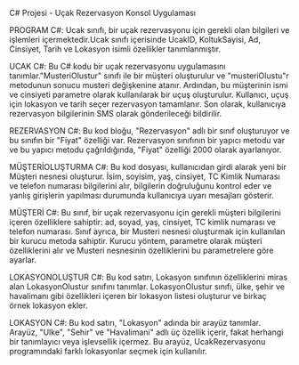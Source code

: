 C# Projesi - Uçak Rezervasyon Konsol Uygulaması

PROGRAM C#:
 Ucak sınıfı, bir uçak rezervasyonu için gerekli olan bilgileri ve işlemleri içermektedir.Ucak sınıfı içerisinde UcakID, KoltukSayisi, Ad, Cinsiyet, Tarih ve Lokasyon isimli özellikler tanımlanmıştır.

UCAK C#:
 Bu C# kodu bir uçak rezervasyonu uygulamasını tanımlar."MusteriOlustur" sınıfı ile bir müşteri oluşturulur ve "musteriOlustu"r metodunun sonucu musteri değişkenine atanır. Ardından, bu müşterinin ismi ve cinsiyeti parametre olarak kullanılarak bir uçuş oluşturulur. Kullanıcı, uçuş için lokasyon ve tarih seçer rezervasyon tamamlanır. Son olarak, kullanıcıya rezervasyon bilgilerinin SMS olarak gönderileceği bildirilir.

REZERVASYON C#:
 Bu kod bloğu, "Rezervasyon" adlı bir sınıf oluşturuyor ve bu sınıfın bir "Fiyat" özelliği var. Rezervasyon sınıfının bir yapıcı metodu var ve bu yapıcı metodu çağrıldığında, "Fiyat" özelliği 2000 olarak ayarlanıyor.

MÜŞTERİOLUŞTURMA C#:
 Bu kod dosyası, kullanıcıdan girdi alarak yeni bir Müşteri nesnesi oluşturur. İsim, soyisim, yaş, cinsiyet, TC Kimlik Numarası ve telefon numarası bilgilerini alır, bilgilerin doğruluğunu kontrol eder ve yanlış girişlerin yapılması durumunda kullanıcıya uyarı mesajları gösterir.

MÜŞTERİ C#:
 Bu sınıf, bir uçak rezervasyonu için gerekli müşteri bilgilerini içeren özelliklere sahiptir: ad, soyad, yaş, cinsiyet, TC kimlik numarası ve telefon numarası. Sınıf ayrıca, bir Musteri nesnesi oluşturmak için kullanılan bir kurucu metoda sahiptir. Kurucu yöntem, parametre olarak müşteri özelliklerini alır ve Musteri nesnesinin özelliklerini bu parametrelere göre ayarlar.

LOKASYONOLUŞTUR C#:
 Bu kod satırı, Lokasyon sınıfının özelliklerini miras alan LokasyonOlustur sınıfını tanımlar. LokasyonOlustur sınıfı, ülke, şehir ve havalimanı gibi özellikleri içeren bir lokasyon listesi oluşturur ve birkaç örnek lokasyon ekler.

LOKASYON C#:
 Bu kod satırı, "Lokasyon" adında bir arayüz tanımlar. Arayüz, "Ulke", "Sehir" ve "Havalimani" adlı üç özellik içerir, fakat herhangi bir tanımlayıcı veya işlevsellik içermez. Bu arayüz, UcakRezervasyonu programındaki farklı lokasyonlar seçmek için kullanılır.

